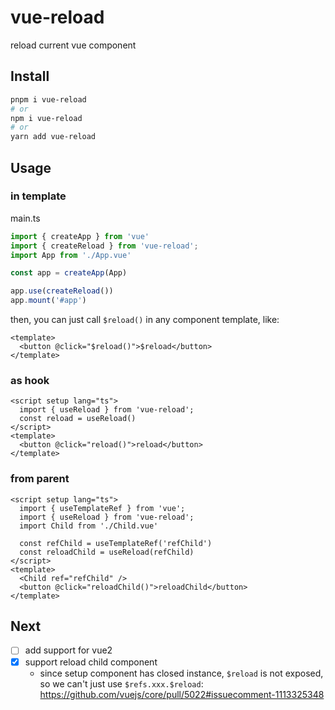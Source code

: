 # vue-reload

reload current vue component

## Install

```sh
pnpm i vue-reload
# or
npm i vue-reload
# or 
yarn add vue-reload
```

## Usage

### in template

main.ts

```js
import { createApp } from 'vue'
import { createReload } from 'vue-reload';
import App from './App.vue'

const app = createApp(App)

app.use(createReload())
app.mount('#app')
```

then, you can just call `$reload()` in any component template, like:

```vue
<template>
  <button @click="$reload()">$reload</button>
</template>
```

### as hook

```vue
<script setup lang="ts">
  import { useReload } from 'vue-reload';
  const reload = useReload()
</script>
<template>
  <button @click="reload()">reload</button>
</template>
```

### from parent

```vue
<script setup lang="ts">
  import { useTemplateRef } from 'vue';
  import { useReload } from 'vue-reload';
  import Child from './Child.vue'

  const refChild = useTemplateRef('refChild')
  const reloadChild = useReload(refChild)
</script>
<template>
  <Child ref="refChild" />
  <button @click="reloadChild()">reloadChild</button>
</template>
```

## Next

- [ ] add support for vue2
- [x] support reload child component
  - since setup component has closed instance, `$reload` is not exposed, so we can't just use `$refs.xxx.$reload`: https://github.com/vuejs/core/pull/5022#issuecomment-1113325348
